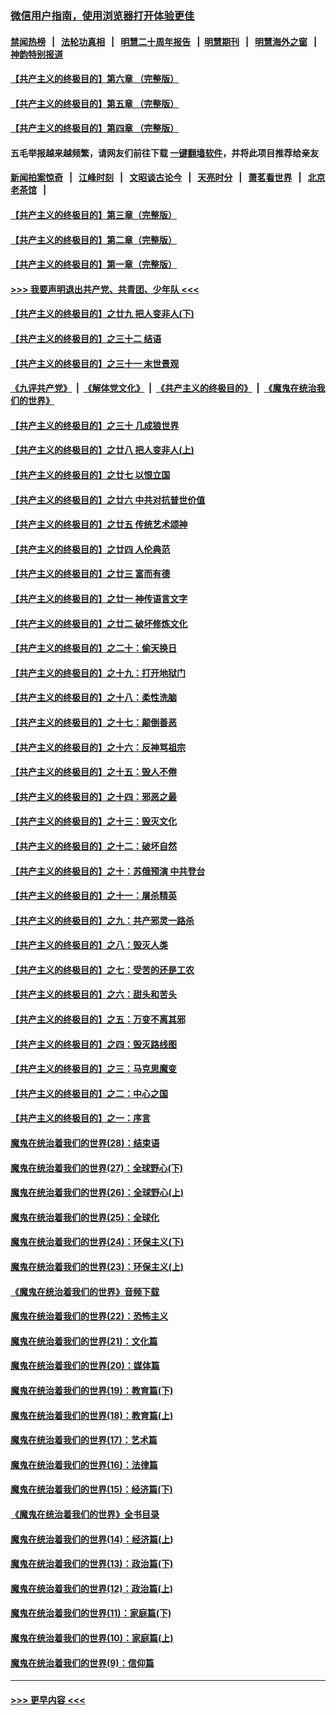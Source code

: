 ### [微信用户指南，使用浏览器打开体验更佳](https://github.com/gfw-breaker/banned-news1/blob/master/indexes/wechat-guide.md?t=0)
#### [禁闻热榜](热点新闻.md?t=0)  &nbsp;&nbsp;|&nbsp;&nbsp; [法轮功真相](https://github.com/gfw-breaker/truth/blob/master/README.md?t=0) &nbsp;&nbsp;|&nbsp;&nbsp; [明慧二十周年报告](https://github.com/gfw-breaker/mh-reports/blob/master/README.md?t=0) &nbsp;&nbsp;|&nbsp;&nbsp;[明慧期刊](https://github.com/gfw-breaker/mh-qikan) &nbsp;&nbsp;|&nbsp;&nbsp; [明慧海外之窗](https://github.com/gfw-breaker/mh-news/blob/master/README.md?t=0) &nbsp;&nbsp;|&nbsp;&nbsp; [神韵特别报道](https://github.com/gfw-breaker/mh-news/blob/master/shenyun.md?t=0)
#### [【共产主义的终极目的】第六章 （完整版）](../pages/nsc422/n11428913.md?t=02142044) 
#### [【共产主义的终极目的】第五章 （完整版）](../pages/nsc422/n11428912.md?t=02142044) 
#### [【共产主义的终极目的】第四章 （完整版）](../pages/nsc422/n11428907.md?t=02142044) 
#### 五毛举报越来越频繁，请网友们前往下载 [一键翻墙软件](https://github.com/gfw-breaker/ssr-accounts)，并将此项目推荐给亲友
#### [新闻拍案惊奇](https://github.com/gfw-breaker/banned-news1/blob/master/pages/link4.md) &nbsp;&nbsp;|&nbsp;&nbsp; [江峰时刻](https://github.com/gfw-breaker/banned-news1/blob/master/pages/link4.md) &nbsp;&nbsp;|&nbsp;&nbsp; [文昭谈古论今](https://github.com/gfw-breaker/banned-news1/blob/master/pages/link4.md) &nbsp;&nbsp;|&nbsp;&nbsp; [天亮时分](https://github.com/gfw-breaker/banned-news1/blob/master/pages/link4.md) &nbsp;&nbsp;|&nbsp;&nbsp; [萧茗看世界](https://github.com/gfw-breaker/banned-news1/blob/master/pages/link4.md) &nbsp;&nbsp;|&nbsp;&nbsp; [北京老茶馆](https://github.com/gfw-breaker/banned-news1/blob/master/pages/link4.md) &nbsp;&nbsp;|&nbsp;&nbsp; 
#### [【共产主义的终极目的】第三章（完整版）](../pages/nsc422/n11428848.md?t=02142044) 
#### [【共产主义的终极目的】第二章（完整版）](../pages/nsc422/n11428831.md?t=02142044) 
#### [【共产主义的终极目的】第一章（完整版）](../pages/nsc422/n11417651.md?t=02142044) 
#### [>>> 我要声明退出共产党、共青团、少年队 <<<](https://github.com/begood0513/goodnews/blob/master/quit/letter.md) 
#### [【共产主义的终极目的】之廿九 把人变非人(下)](../pages/nsc422/n11344140.md?t=02142044) 
#### [【共产主义的终极目的】之三十二 结语](../pages/nsc422/n11360535.md?t=02142044) 
#### [【共产主义的终极目的】之三十一 末世景观](../pages/nsc422/n11351129.md?t=02142044) 
#### [《九评共产党》](https://github.com/begood0513/9ping.md/blob/master/README.md) &nbsp;|&nbsp; [《解体党文化》](../../../../jtdwh.md/blob/master/README.md)  &nbsp;|&nbsp; [《共产主义的终极目的》](../../../../gczydzjmd.md/blob/master/README.md) &nbsp;|&nbsp; [《魔鬼在统治我们的世界》](../../../../mgztzwmdsj.md/blob/master/README.md) 
#### [【共产主义的终极目的】之三十 几成狼世界](../pages/nsc422/n11348280.md?t=02142044) 
#### [【共产主义的终极目的】之廿八 把人变非人(上)](../pages/nsc422/n11340492.md?t=02142044) 
#### [【共产主义的终极目的】之廿七 以恨立国](../pages/nsc422/n11336944.md?t=02142044) 
#### [【共产主义的终极目的】之廿六 中共对抗普世价值](../pages/nsc422/n11324785.md?t=02142044) 
#### [【共产主义的终极目的】之廿五 传统艺术颂神](../pages/nsc422/n11296396.md?t=02142044) 
#### [【共产主义的终极目的】之廿四 人伦典范](../pages/nsc422/n11296397.md?t=02142044) 
#### [【共产主义的终极目的】之廿三 富而有德](../pages/nsc422/n11283598.md?t=02142044) 
#### [【共产主义的终极目的】之廿一 神传语言文字](../pages/nsc422/n11263265.md?t=02142044) 
#### [【共产主义的终极目的】之廿二 破坏修炼文化](../pages/nsc422/n11245728.md?t=02142044) 
#### [【共产主义的终极目的】之二十：偷天换日](../pages/nsc422/n11238846.md?t=02142044) 
#### [【共产主义的终极目的】之十九：打开地狱门](../pages/nsc422/n11206376.md?t=02142044) 
#### [【共产主义的终极目的】之十八：柔性洗脑](../pages/nsc422/n11199994.md?t=02142044) 
#### [【共产主义的终极目的】之十七：颠倒善恶](../pages/nsc422/n11179782.md?t=02142044) 
#### [【共产主义的终极目的】之十六：反神骂祖宗](../pages/nsc422/n11166798.md?t=02142044) 
#### [【共产主义的终极目的】之十五：毁人不倦](../pages/nsc422/n11166792.md?t=02142044) 
#### [【共产主义的终极目的】之十四：邪恶之最](../pages/nsc422/n11150249.md?t=02142044) 
#### [【共产主义的终极目的】之十三：毁灭文化](../pages/nsc422/n11135227.md?t=02142044) 
#### [【共产主义的终极目的】之十二：破坏自然](../pages/nsc422/n11135214.md?t=02142044) 
#### [【共产主义的终极目的】之十：苏俄预演 中共登台](../pages/nsc422/n11118424.md?t=02142044) 
#### [【共产主义的终极目的】之十一：屠杀精英](../pages/nsc422/n11118442.md?t=02142044) 
#### [【共产主义的终极目的】之九：共产邪灵一路杀](../pages/nsc422/n11114139.md?t=02142044) 
#### [【共产主义的终极目的】之八：毁灭人类](../pages/nsc422/n11108503.md?t=02142044) 
#### [【共产主义的终极目的】之七：受苦的还是工农](../pages/nsc422/n11101809.md?t=02142044) 
#### [【共产主义的终极目的】之六：甜头和苦头](../pages/nsc422/n11096971.md?t=02142044) 
#### [【共产主义的终极目的】之五：万变不离其邪](../pages/nsc422/n11091285.md?t=02142044) 
#### [【共产主义的终极目的】之四：毁灭路线图](../pages/nsc422/n11086284.md?t=02142044) 
#### [【共产主义的终极目的】之三：马克思魔变](../pages/nsc422/n11061941.md?t=02142044) 
#### [【共产主义的终极目的】之二：中心之国](../pages/nsc422/n11047728.md?t=02142044) 
#### [【共产主义的终极目的】之一：序言](../pages/nsc422/n11086077.md?t=02142044) 
#### [魔鬼在统治着我们的世界(28)：结束语](../pages/nsc422/n10936246.md?t=02142044) 
#### [魔鬼在统治着我们的世界(27)：全球野心(下)](../pages/nsc422/n10928319.md?t=02142044) 
#### [魔鬼在统治着我们的世界(26)：全球野心(上)](../pages/nsc422/n10900318.md?t=02142044) 
#### [魔鬼在统治着我们的世界(25)：全球化](../pages/nsc422/n10788205.md?t=02142044) 
#### [魔鬼在统治着我们的世界(24)：环保主义(下)](../pages/nsc422/n10695307.md?t=02142044) 
#### [魔鬼在统治着我们的世界(23)：环保主义(上)](../pages/nsc422/n10688613.md?t=02142044) 
#### [《魔鬼在统治着我们的世界》音频下载](../pages/nsc422/n10635553.md?t=02142044) 
#### [魔鬼在统治着我们的世界(22)：恐怖主义](../pages/nsc422/n10614727.md?t=02142044) 
#### [魔鬼在统治着我们的世界(21)：文化篇](../pages/nsc422/n10597706.md?t=02142044) 
#### [魔鬼在统治着我们的世界(20)：媒体篇](../pages/nsc422/n10586579.md?t=02142044) 
#### [魔鬼在统治着我们的世界(19)：教育篇(下)](../pages/nsc422/n10564808.md?t=02142044) 
#### [魔鬼在统治着我们的世界(18)：教育篇(上)](../pages/nsc422/n10526970.md?t=02142044) 
#### [魔鬼在统治着我们的世界(17)：艺术篇](../pages/nsc422/n10499093.md?t=02142044) 
#### [魔鬼在统治着我们的世界(16)：法律篇](../pages/nsc422/n10485969.md?t=02142044) 
#### [魔鬼在统治着我们的世界(15)：经济篇(下)](../pages/nsc422/n10469975.md?t=02142044) 
#### [《魔鬼在统治着我们的世界》全书目录](../pages/nsc422/n10464261.md?t=02142044) 
#### [魔鬼在统治着我们的世界(14)：经济篇(上)](../pages/nsc422/n10457370.md?t=02142044) 
#### [魔鬼在统治着我们的世界(13)：政治篇(下)](../pages/nsc422/n10448270.md?t=02142044) 
#### [魔鬼在统治着我们的世界(12)：政治篇(上)](../pages/nsc422/n10444576.md?t=02142044) 
#### [魔鬼在统治着我们的世界(11)：家庭篇(下)](../pages/nsc422/n10440961.md?t=02142044) 
#### [魔鬼在统治着我们的世界(10)：家庭篇(上)](../pages/nsc422/n10435448.md?t=02142044) 
#### [魔鬼在统治着我们的世界(9)：信仰篇](../pages/nsc422/n10432159.md?t=02142044) 

----
#### [ >>> 更早内容 <<< ](../indexes/nsc422-earlier.md)
